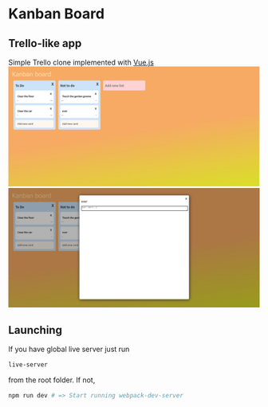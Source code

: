 # Kanban Board
## Trello-like app 

Simple Trello clone implemented with [Vue.js](https://vuejs.org/) 
![Example](https://github.com/ilievm/kanban-board/blob/master/Screenshot1.JPG)
![Example](https://github.com/ilievm/kanban-board/blob/master/Screenshot2.JPG)
## Launching

If you have global live server just run 

```sh
live-server
```

from the root folder. If not,

```sh
npm run dev # => Start running webpack-dev-server
```

